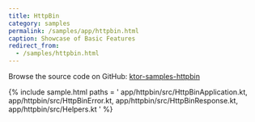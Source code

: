 ```yaml
---
title: HttpBin
category: samples
permalink: /samples/app/httpbin.html
caption: Showcase of Basic Features
redirect_from:
  - /samples/httpbin.html
---
```


Browse the source code on GitHub: [ktor-samples-httpbin](https://github.com/ktorio/ktor-samples/tree/1.3.0/app/httpbin)

{% include sample.html paths = '
    app/httpbin/src/HttpBinApplication.kt,
    app/httpbin/src/HttpBinError.kt,
    app/httpbin/src/HttpBinResponse.kt,
    app/httpbin/src/Helpers.kt
' %}

